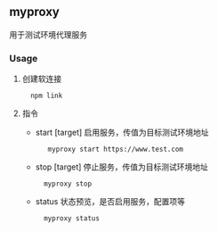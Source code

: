 ## myproxy

用于测试环境代理服务

### Usage

1. 创建软连接

   ```
     npm link
   ```

2. 指令
   - start [target] 启用服务，传值为目标测试环境地址
     ```
        myproxy start https://www.test.com
     ```
   - stop [target] 停止服务，传值为目标测试环境地址
     ```
       myproxy stop
     ```
   - status 状态预览，是否启用服务，配置项等
     ```
       myproxy status
     ```
